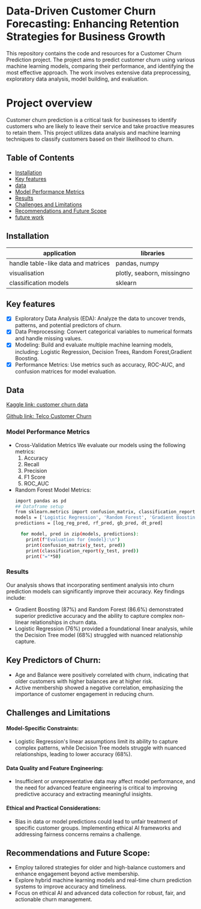 # Data-Driven Customer Churn Forecasting: Enhancing Retention Strategies for Business Growth

This repository contains the code and resources for a Customer Churn Prediction project. The project aims to predict customer churn using various machine learning models, comparing their performance, and identifying the most effective approach. The work involves extensive data preprocessing, exploratory data analysis, model building, and evaluation.
# Project overview
Customer churn prediction is a critical task for businesses to identify customers who are likely to leave their service and take proactive measures to retain them. This project utilizes data analysis and machine learning techniques to classify customers based on their likelihood to churn.
## Table of Contents
- [Installation](#installation)
- [Key features](#Keyfeatures)
- [data](#data)
- [Model Performance Metrics](modelperformancemetrics)
- [Results](#results)
- [Challenges and Limitations](#ChallengesandLimitations)
- [Recommendations and Future Scope](#RecommendationsandFutureScope)
-  [future work](#futurework)

## Installation
**application** | **libraries**
--- | --- 
handle table-like data and matrices | pandas, numpy 
visualisation | plotly, seaborn, missingno 
classification models | sklearn

## Key features

* [x] Exploratory Data Analysis (EDA): Analyze the data to uncover trends, patterns, and potential predictors of churn.
* [x] Data Preprocessing: Convert categorical variables to numerical formats and handle missing values.
* [x] Modeling: Build and evaluate multiple machine learning models, including:
   Logistic Regression,
   Decision Trees,
   Random Forest,Gradient Boosting.
* [x] Performance Metrics: Use metrics such as accuracy, ROC-AUC, and confusion matrices for model evaluation.
## Data
[Kaggle link: customer churn data](https://www.kaggle.com/datasets/anandshaw2001/customer-churn-dataset)

[Github link: Telco Customer Churn](https://github.com/Boppana-vyshnavi/Boppana-vyshnavi/blob/main/Churn_.csv)

### Model Performance Metrics
- Cross-Validation Metrics
  We evaluate our models using the following metrics:
  1. Accuracy
  2. Recall
  3. Precision
  4. F1 Score
  5. ROC_AUC
- Random Forest Model Metrics:
  ``` sh
  import pandas as pd
  ## Dataframe setup
  from sklearn.metrics import confusion_matrix, classification_report
  models = ['Logistic Regression', 'Random Forest', 'Gradient Boosting', 'Decision Tree']
  predictions = [log_reg_pred, rf_pred, gb_pred, dt_pred]

    for model, pred in zip(models, predictions):
      print(f"Evaluation for {model}:\n")
      print(confusion_matrix(y_test, pred))
      print(classification_report(y_test, pred))
      print("="*50)
  ```
### Results
Our analysis shows that incorporating sentiment analysis into churn prediction models can significantly improve their accuracy. Key findings include:

* Gradient Boosting (87%) and Random Forest (86.6%) demonstrated superior predictive accuracy and the ability to capture complex non-linear relationships in churn data.
* Logistic Regression (76%) provided a foundational linear analysis, while the Decision Tree model (68%) struggled with nuanced relationship capture.
 ## Key Predictors of Churn:

* Age and Balance were positively correlated with churn, indicating that older customers with higher balances are at higher risk.
* Active membership showed a negative correlation, emphasizing the importance of customer engagement in reducing churn.

## Challenges and Limitations

#### Model-Specific Constraints:

* Logistic Regression's linear assumptions limit its ability to capture complex patterns, while Decision Tree models struggle with nuanced relationships, leading to lower accuracy (68%).
 #### Data Quality and Feature Engineering:

* Insufficient or unrepresentative data may affect model performance, and the need for advanced feature engineering is critical to improving predictive accuracy and extracting meaningful insights.
#### Ethical and Practical Considerations:

* Bias in data or model predictions could lead to unfair treatment of specific customer groups. Implementing ethical AI frameworks and addressing fairness concerns remains a challenge.







## Recommendations and Future Scope:

* Employ tailored strategies for older and high-balance customers and enhance engagement beyond active membership.
* Explore hybrid machine learning models and real-time churn prediction systems to improve accuracy and timeliness.
* Focus on ethical AI and advanced data collection for robust, fair, and actionable churn management.

